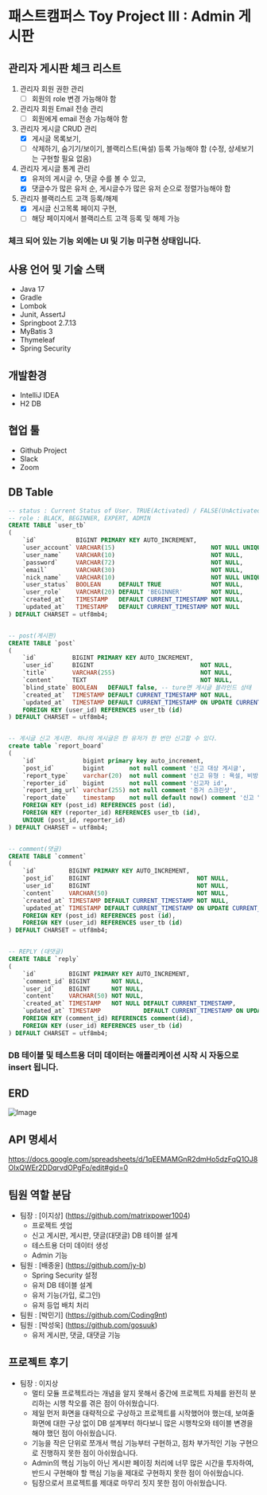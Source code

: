 # 패스트캠퍼스 Toy Project III : Admin 게시판 

## 관리자 게시판 체크 리스트
  1. 관리자 회원 권한 관리
      - [ ]  회원의 role 변경 가능해야 함
  2. 관리자 회원 Email 전송 관리
      - [ ]  회원에게 email 전송 가능해야 함
  3. 관리자 게시글 CRUD 관리
      - [x]  게시글 목록보기,
      - [ ]  삭제하기, 숨기기/보이기, 블랙리스트(욕설) 등록 가능해야 함 (수정, 상세보기는 구현할 필요 없음)
  4. 관리자 게시글 통계 관리
      - [x]  유저의 게시글 수, 댓글 수를 볼 수 있고,
      - [x]  댓글수가 많은 유저 순, 게시글수가 많은 유저 순으로 정렬가능해야 함
  5. 관리자 블랙리스트 고객 등록/해제
      - [x]  게시글 신고목록 페이지 구현,
      - [ ]  해당 페이지에서 블랙리스트 고객 등록 및 해제 가능

### 체크 되어 있는 기능 외에는 UI 및 기능 미구현 상태입니다.

## 사용 언어 및 기술 스택
- Java 17
- Gradle
- Lombok
- Junit, AssertJ
- Springboot 2.7.13
- MyBatis 3
- Thymeleaf
- Spring Security

## 개발환경
- IntelliJ IDEA
- H2 DB

## 협업 툴
- Github Project
- Slack
- Zoom
## DB Table
```sql
-- status : Current Status of User. TRUE(Activated) / FALSE(UnActivated)
-- role : BLACK, BEGINNER, EXPERT, ADMIN
CREATE TABLE `user_tb`
(
    `id`           BIGINT PRIMARY KEY AUTO_INCREMENT,
    `user_account` VARCHAR(15)                           NOT NULL UNIQUE,
    `user_name`    VARCHAR(10)                           NOT NULL,
    `password`     VARCHAR(72)                           NOT NULL,
    `email`        VARCHAR(30)                           NOT NULL,
    `nick_name`    VARCHAR(10)                           NOT NULL UNIQUE,
    `user_status`  BOOLEAN     DEFAULT TRUE              NOT NULL,
    `user_role`    VARCHAR(20) DEFAULT 'BEGINNER'        NOT NULL,
    `created_at`   TIMESTAMP   DEFAULT CURRENT_TIMESTAMP NOT NULL,
    `updated_at`   TIMESTAMP   DEFAULT CURRENT_TIMESTAMP NOT NULL
) DEFAULT CHARSET = utf8mb4;


-- post(게시판)
CREATE TABLE `post`
(
    `id`          BIGINT PRIMARY KEY AUTO_INCREMENT,
    `user_id`     BIGINT                              NOT NULL,
    `title`       VARCHAR(255)                        NOT NULL,
    `content`     TEXT                                NOT NULL,
    `blind_state` BOOLEAN   DEFAULT false, -- ture면 게시글 블라인드 상태
    `created_at`  TIMESTAMP DEFAULT CURRENT_TIMESTAMP NOT NULL,
    `updated_at`  TIMESTAMP DEFAULT CURRENT_TIMESTAMP ON UPDATE CURRENT_TIMESTAMP,
    FOREIGN KEY (user_id) REFERENCES user_tb (id)
) DEFAULT CHARSET = utf8mb4;


-- 게시글 신고 게시판. 하나의 게시글은 한 유저가 한 번만 신고할 수 있다.
create table `report_board`
(
    `id`             bigint primary key auto_increment,
    `post_id`        bigint       not null comment '신고 대상 게시글',
    `report_type`    varchar(20)  not null comment '신고 유형 : 욕설, 비방, 음란, 스팸,광고',
    `reporter_id`    bigint       not null comment '신고자 id',
    `report_img_url` varchar(255) not null comment '증거 스크린샷',
    `report_date`    timestamp    not null default now() comment '신고 일자',
    FOREIGN KEY (post_id) REFERENCES post (id),
    FOREIGN KEY (reporter_id) REFERENCES user_tb (id),
    UNIQUE (post_id, reporter_id)
) DEFAULT CHARSET = utf8mb4;


-- comment(댓글)
CREATE TABLE `comment`
(
    `id`         BIGINT PRIMARY KEY AUTO_INCREMENT,
    `post_id`    BIGINT                              NOT NULL,
    `user_id`    BIGINT                              NOT NULL,
    `content`    VARCHAR(50)                         NOT NULL,
    `created_at` TIMESTAMP DEFAULT CURRENT_TIMESTAMP NOT NULL,
    `updated_at` TIMESTAMP DEFAULT CURRENT_TIMESTAMP ON UPDATE CURRENT_TIMESTAMP,
    FOREIGN KEY (post_id) REFERENCES post (id),
    FOREIGN KEY (user_id) REFERENCES user_tb (id)
) DEFAULT CHARSET = utf8mb4;


-- REPLY (대댓글)
CREATE TABLE `reply`
(
    `id`         BIGINT PRIMARY KEY AUTO_INCREMENT,
    `comment_id` BIGINT      NOT NULL,
    `user_id`    BIGINT      NOT NULL,
    `content`    VARCHAR(50) NOT NULL,
    `created_at` TIMESTAMP   NOT NULL DEFAULT CURRENT_TIMESTAMP,
    `updated_at` TIMESTAMP            DEFAULT CURRENT_TIMESTAMP ON UPDATE CURRENT_TIMESTAMP,
    FOREIGN KEY (comment_id) REFERENCES comment(id),
    FOREIGN KEY (user_id) REFERENCES user_tb (id)
) DEFAULT CHARSET = utf8mb4;
```
### DB 테이블 및 테스트용 더미 데이터는 애플리케이션 시작 시 자동으로 insert 됩니다.
## ERD
![Image](https://github.com/matrixpower1004/snowball-board-admin/assets/104916288/1c872b8a-aeea-4372-b95b-e495141b2143)
## API 명세서
https://docs.google.com/spreadsheets/d/1qEEMAMGnR2dmHo5dzFqQ1OJ8OIxQWEr2DDqrvdOPgFo/edit#gid=0
## 팀원 역할 분담
- 팀장 : [이지상] (https://github.com/matrixpower1004)
  * 프로젝트 셋업
  * 신고 게시판, 게시판, 댓글(대댓글) DB 테이블 설계
  * 테스트용 더미 데이터 생성
  * Admin 기능
- 팀원 : [배종윤] (https://github.com/jy-b)
  * Spring Security 설정
  * 유저 DB 테이블 설계
  * 유저 기능(가입, 로그인)
  * 유저 등업 배치 처리
- 팀원 : [박민기] (https://github.com/Coding9nt)
- 팀원 : [박성욱] (https://github.com/gosuuk)
  * 유저 게시판, 댓글, 대댓글 기능
## 프로젝트 후기
- 팀장 : 이지상
  * 멀티 모듈 프로젝트라는 개념을 알지 못해서 중간에 프로젝트 자체를 완전히 분리하는 시행 착오를 겪은 점이 아쉬웠습니다.
  * 제일 먼저 화면을 대략적으로 구상하고 프로젝트를 시작했어야 했는데, 보여줄 화면에 대한 구상 없이 DB 설계부터 하다보니 많은 시행착오와 테이블 변경을 해야 했던 점이 아쉬웠습니다.
  * 기능을 작은 단위로 쪼개서 핵심 기능부터 구현하고, 점차 부가적인 기능 구현으로 진행하지 못한 점이 아쉬웠습니다.
  * Admin의 핵심 기능이 아닌 게시판 페이징 처리에 너무 많은 시간을 투자하여, 반드시 구현해야 할 핵심 기능을 제대로 구현하지 못한 점이 아쉬웠습니다.
  * 팀장으로서 프로젝트를 제대로 마무리 짓지 못한 점이 아쉬웠습니다.

  
